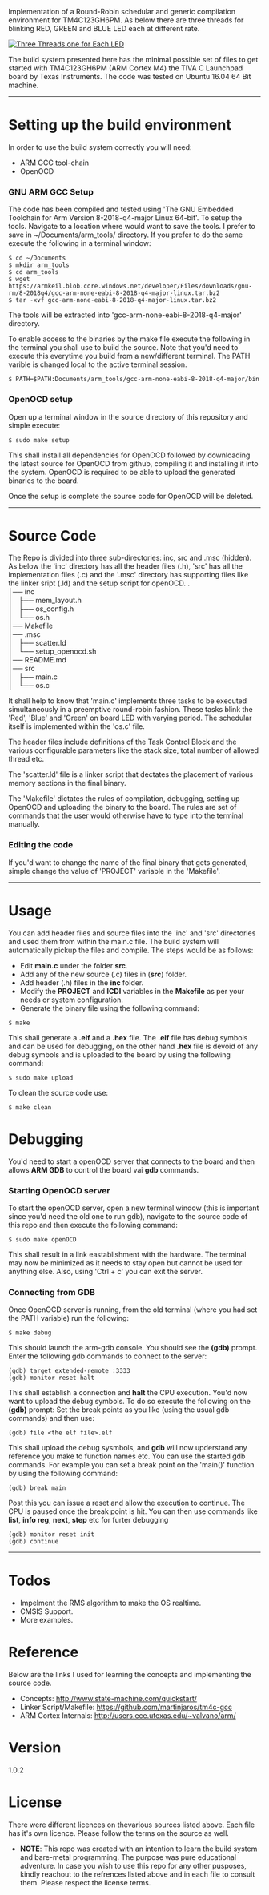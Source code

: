 Implementation of a Round-Robin schedular and generic compilation environment for TM4C123GH6PM. As below there are three threads for blinking RED, GREEN and BLUE LED each at different rate.

[![Three Threads one for Each LED](https://img.youtube.com/vi/W4Z3fABs5BY/0.jpg)](https://www.youtube.com/watch?v=W4Z3fABs5BY)

The build system presented here has the minimal possible set of files to get started with TM4C123GH6PM (ARM Cortex M4) the TIVA C Launchpad board by Texas Instruments. The code was tested on Ubuntu 16.04 64 Bit machine.

<hr />

# Setting up the build environment
In order to use the build system correctly you will need:
- ARM GCC tool-chain
- OpenOCD
### GNU ARM GCC Setup
The code has been compiled and tested using 'The GNU Embedded Toolchain for Arm Version 8-2018-q4-major Linux 64-bit'. To setup the tools. Navigate to a location where would want to save the tools. I prefer to save in ~/Documents/arm_tools/ directory. If you prefer to do the same execute the following in a terminal window:
```
$ cd ~/Documents
$ mkdir arm_tools
$ cd arm_tools
$ wget https://armkeil.blob.core.windows.net/developer/Files/downloads/gnu-rm/8-2018q4/gcc-arm-none-eabi-8-2018-q4-major-linux.tar.bz2
$ tar -xvf gcc-arm-none-eabi-8-2018-q4-major-linux.tar.bz2
```
The tools will be extracted into 'gcc-arm-none-eabi-8-2018-q4-major' directory.

To enable access to the binaries by the make file execute the following in the terminal you shall use to build the source. Note that you'd need to execute this everytime you build from a new/different terminal. The PATH varible is changed local to the active terminal session.

```
$ PATH=$PATH:Documents/arm_tools/gcc-arm-none-eabi-8-2018-q4-major/bin
```

### OpenOCD setup
Open up a terminal window in the source directory of this repository and simple execute:
```
$ sudo make setup
```
This shall install all dependencies for OpenOCD followed by downloading the latest source for OpenOCD from github, compiling it and installing it into the system. OpenOCD is required to be able to upload the generated binaries to the board.

Once the setup is complete the source code for OpenOCD will be deleted.

<hr />

# Source Code
The Repo is divided into three sub-directories: inc, src and .msc (hidden). As below the 'inc' directory has all the header files (.h), 'src' has all the implementation files (.c) and the '.msc' directory has supporting files like the linker sript (.ld) and the setup script for openOCD.
.<br />
│── inc<br />
│   ├── mem_layout.h<br />
│   ├── os_config.h<br />
│   └── os.h<br />
│── Makefile<br />
│── .msc<br />
│   ├── scatter.ld<br />
│   └── setup_openocd.sh<br />
│── README.md<br />
│── src<br />
│   ├── main.c<br />
│   └── os.c<br />

It shall help to know that 'main.c' implements three tasks to be executed simultaneously in a preemptive round-robin fashion. These tasks blink the 'Red', 'Blue' and 'Green' on board LED with varying period. The schedular itself is implemented within the 'os.c' file.

The header files include definitions of the Task Control Block and the various configurable parameters like the stack size, total number of allowed thread etc.

The 'scatter.ld' file is a linker script that dectates the placement of various memory sections in the final binary.

The 'Makefile' dictates the rules of compilation, debugging, setting up OpenOCD and uploading the binary to the board. The rules are set of commands that the user would otherwise have to type into the terminal manually.

### Editing the code
  If you'd want to change the name of the final binary that gets generated, simple change the value of 'PROJECT' variable in the 'Makefile'.

<hr />

# Usage
You can add header files and source files into the 'inc' and 'src' directories and used them from within the main.c file. The build system will automatically pickup the files and compile. The steps would be as follows:
- Edit **main.c** under the folder **src**.
- Add any of the new source (.c) files in (**src**) folder.
- Add header (.h) files in the **inc** folder.
- Modify the **PROJECT** and **ICDI** variables in the **Makefile** as per your needs or system configuration.
- Generate the binary file using the following command:
```
$ make
```
This shall generate a **.elf** and a **.hex** file. The **.elf** file has debug symbols and can be used for debugging, on the other hand **.hex** file is devoid of any debug symbols and is uploaded to the board by using the following command:
```
$ sudo make upload
```
To clean the source code use:
```
$ make clean
```

# Debugging
You'd need to start a openOCD server that connects to the board and then allows **ARM GDB** to control the board vai **gdb** commands.

### Starting OpenOCD server
To start the openOCD server, open a new terminal window (this is important since you'd need the old one to run gdb), navigate to the source code of this repo and then execute the following command:
```
$ sudo make openOCD
```
This shall result in a link eastablishment with the hardware. The terminal may now be minimized as it needs to stay open but cannot be used for anything else. Also, using 'Ctrl + c' you can exit the server.

### Connecting from GDB
Once OpenOCD server is running, from the old terminal (where you had set the PATH variable) run the following:
```
$ make debug
```
This should launch the arm-gdb console. You should see the **(gdb)** prompt. Enter the following gdb commands to connect to the server:
```
(gdb) target extended-remote :3333
(gdb) monitor reset halt
```
This shall establish a connection and **halt** the CPU execution. You'd now want to upload the debug symbols. To do so execute the following on the **(gdb)** prompt:
Set the break points as you like (using the usual gdb commands) and then use:
```
(gdb) file <the elf file>.elf
```
This shall upload the debug sysmbols, and **gdb** will now upderstand any reference you make to function names etc. You can use the started gdb commands. For example you can set a break point on the 'main()' function by using the following command:

```
(gdb) break main
```
Post this you can issue a reset and allow the execution to continue. The CPU is paused once the break point is hit. You can then use commands like **list**, **info reg**, **next**, **step** etc for furter debugging
```
(gdb) monitor reset init
(gdb) continue
```
<hr />

# Todos
 - Impelment the RMS algorithm to make the OS realtime.
 - CMSIS Support.
 - More examples.

# Reference
Below are the links I used for learning the concepts and implementing the source code.
- Concepts: http://www.state-machine.com/quickstart/
- Linker Script/Makefile: https://github.com/martinjaros/tm4c-gcc
- ARM Cortex Internals: http://users.ece.utexas.edu/~valvano/arm/

# Version
1.0.2

# License
There were different licences on thevarious sources listed above. Each file has it's own licence. Please follow the terms on the source as well.
- **NOTE**: This repo was created with an intention to learn the build system and bare-metal programming. The purpose was pure educational adventure. In case you wish to use this repo for any other pusposes, kindly reachout to the refrences listed above and in each file to consult them. Please respect the license terms.

